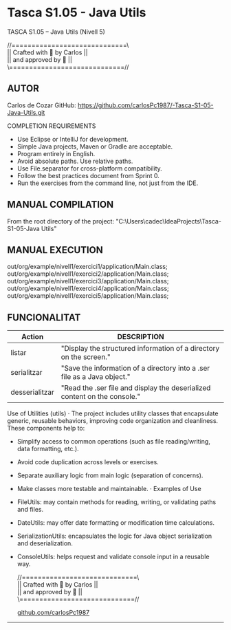# Tasca S1.05 - Java Utils

TASCA S1.05 – Java Utils (Nivell 5)

//=============================\\  
||   Crafted with 💛 by Carlos  ||  
||     and approved by 🦆       ||  
\\=============================//

AUTOR
------
Carlos de Cozar 
GitHub: https://github.com/carlosPc1987/-Tasca-S1-05-Java-Utils.git

COMPLETION REQUIREMENTS
- Use Eclipse or IntelliJ for development.
- Simple Java projects, Maven or Gradle are acceptable.
- Program entirely in English.
- Avoid absolute paths. Use relative paths.
- Use File.separator for cross-platform compatibility.
- Follow the best practices document from Sprint 0.
- Run the exercises from the command line, not just from the IDE.


MANUAL COMPILATION
---------------------
From the root directory of the project:
"C:\Users\cadec\IdeaProjects\Tasca-S1-05-Java Utils"

MANUAL EXECUTION
---------------------
out/org/example/nivell1/exercici1/application/Main.class;
out/org/example/nivell1/exercici2/application/Main.class;
out/org/example/nivell1/exercici3/application/Main.class;
out/org/example/nivell1/exercici4/application/Main.class;
out/org/example/nivell1/exercici5/application/Main.class;

FUNCIONALITAT
--------------
| Action           | DESCRIPTION                                                                |
|------------------|----------------------------------------------------------------------------|
| listar           | "Display the structured information of a directory on the screen."         |
| serialitzar      | "Save the information of a directory into a .ser file as a Java object."   |
| desserialitzar   | "Read the .ser file and display the deserialized content on the console."  |



 Use of Utilities (utils)
· The project includes utility classes that encapsulate generic, reusable behaviors, improving code organization and cleanliness. These components help to:
- Simplify access to common operations (such as file reading/writing, data formatting, etc.).
- Avoid code duplication across levels or exercises.
- Separate auxiliary logic from main logic (separation of concerns).
- Make classes more testable and maintainable.
· Examples of Use
- FileUtils: may contain methods for reading, writing, or validating paths and files.
- DateUtils: may offer date formatting or modification time calculations.
- SerializationUtils: encapsulates the logic for Java object serialization and deserialization.
- ConsoleUtils: helps request and validate console input in a reusable way.



   //=============================\\  
  ||   Crafted with 💛 by Carlos  ||  
  ||     and approved by 🦆       ||  
   \\=============================//


   [github.com/carlosPc1987](https://github.com/carlosPc1987)
--------------------
